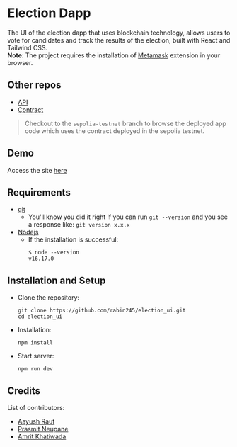 # Election Dapp

The UI of the election dapp that uses blockchain technology, allows users to vote for candidates and track the results of the election, built with React and Tailwind CSS.<br>
**Note**: The project requires the installation of [Metamask](https://metamask.io/download/) extension in your browser.

## Other repos

- [API](https://github.com/rabin245/election_app_api)
- [Contract](https://github.com/rabin245/election_hardhat)

> Checkout to the `sepolia-testnet` branch to browse the deployed app code which uses the contract deployed in the sepolia testnet.

## Demo

Access the site [here](https://electiondapp.onrender.com)

## Requirements

- [git](https://git-scm.com/book/en/v2/Getting-Started-Installing-Git)
  - You'll know you did it right if you can run `git --version` and you see a response like:
    `git version x.x.x`
- [Nodejs](https://nodejs.org/en/)
  - If the installation is successful:
    ```shell
    $ node --version
    v16.17.0
    ```

## Installation and Setup

- Clone the repository:
  ```shell
  git clone https://github.com/rabin245/election_ui.git
  cd election_ui
  ```
- Installation:

  `npm install`

- Start server:

  `npm run dev`

## Credits

List of contributors:

- [Aayush Raut](https://github.com/aayussraut)
- [Prasmit Neupane](https://github.com/pras557)
- [Amrit Khatiwada](https://github.com/amritkh078)
